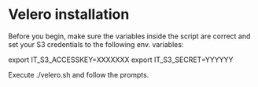 Velero installation
====================

Before you begin, make sure the variables inside the script are correct and set your S3 credentials to the following env. variables:

export IT_S3_ACCESSKEY=XXXXXXX
export IT_S3_SECRET=YYYYYY

Execute ./velero.sh and follow the prompts.
